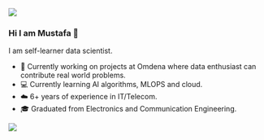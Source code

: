 ![](https://github.com/mustafagol/mustafagol/blob/cc9f1561e2470857ba2054cd73312b0432278b75/icons/Capa---Artigo-de-Blog--Data-Science-Tudo-o-que-voce%CC%82-precisa-saber-antes-de-iniciar-um-projeto.jpg)

### Hi I am Mustafa 👋

I am self-learner data scientist.

* 🔭 Currently working on projects at Omdena where data enthusiast can contribute real world problems.
* 💻 Currently learning AI algorithms, MLOPS and cloud.
* ☁️ 6+ years of experience in IT/Telecom.
* 🎓 Graduated from Electronics and Communication Engineering.

![](https://komarev.com/ghpvc/?username=mustafagol)

<!--
**mustafagol/mustafagol** is a ✨ _special_ ✨ repository because its `README.md` (this file) appears on your GitHub profile.

Here are some ideas to get you started:

- 🔭 I’m currently working on ...
- 🌱 I’m currently learning ...
- 👯 I’m looking to collaborate on ...
- 🤔 I’m looking for help with ...
- 💬 Ask me about ...
- 📫 How to reach me: ...
- 😄 Pronouns: ...
- ⚡ Fun fact: ...
-->
